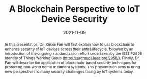 ---
title: A Blockchain Perspective to IoT Device Security

event: IoT Device Security Conference
event_url: https://iotdevicesecurityconference.com/

location: Vitual
#address:
#  street: 450 Serra Mall
#  city: Stanford
#  region: CA
#  postcode: '94305'
#  country: United States

summary: An example talk using Wowchemy's Markdown slides feature.
abstract: In this presentation, Dr. Xinxin Fan will first explain how to use blockchain to enhance security of IoT devices across their entire lifecycle, followed by an introduction of the ongoing standardization effort undertaken by the IEEE P2958 Identity of Things Working Group (https://sagroups.ieee.org/2958/). Finally, Dr. Fan will describe the application of blockchain-based security techniques for protecting real-world home IP camera systems. This presentation aims to bring new perspectives to many security challenges facing by IoT systems today.

# Talk start and end times.
#   End time can optionally be hidden by prefixing the line with `#`.
date: "2021-11-09"
#date_end: "2030-06-01T15:00:00Z"
all_day: false

#authors: []
#tags: []

# Is this a featured talk? (true/false)
featured: false

image:
  caption: 'Image credit: [**Unsplash**](https://unsplash.com/photos/bzdhc5b3Bxs)'
  focal_point: Right

links:
- icon: twitter
  icon_pack: fab
  name: Follow
  url: https://twitter.com/cryptoxfan
url_slides: event/iotdevicesecurity2021/Devicesecurity.pdf
url_video: "https://iotdevicesecurityconference.com/on-demand-sessions.php"
---